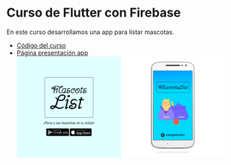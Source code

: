 # Curso de Flutter con Firebase
En este curso desarrollamos una app para listar mascotas.
- [Código del curso](flutter_firebase_app)
- [Página presentación app](https://juancadev.github.io/courses/codigofacilito/flutter-firebase//)
![Landing Page](assets/page.png)